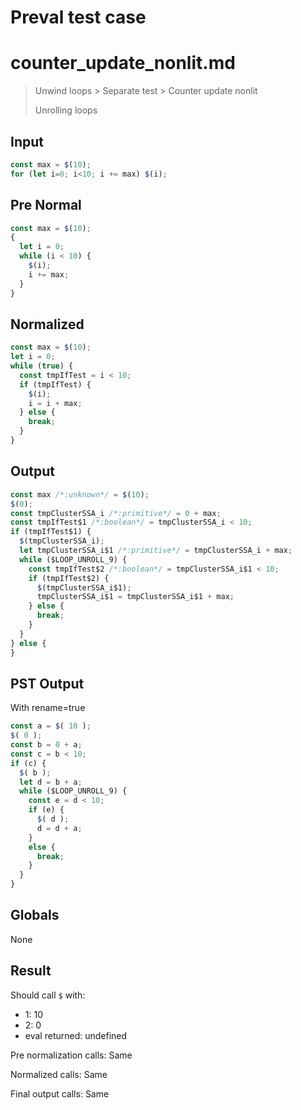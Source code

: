 # Preval test case

# counter_update_nonlit.md

> Unwind loops > Separate test > Counter update nonlit
>
> Unrolling loops

## Input

`````js filename=intro
const max = $(10);
for (let i=0; i<10; i += max) $(i);
`````

## Pre Normal


`````js filename=intro
const max = $(10);
{
  let i = 0;
  while (i < 10) {
    $(i);
    i += max;
  }
}
`````

## Normalized


`````js filename=intro
const max = $(10);
let i = 0;
while (true) {
  const tmpIfTest = i < 10;
  if (tmpIfTest) {
    $(i);
    i = i + max;
  } else {
    break;
  }
}
`````

## Output


`````js filename=intro
const max /*:unknown*/ = $(10);
$(0);
const tmpClusterSSA_i /*:primitive*/ = 0 + max;
const tmpIfTest$1 /*:boolean*/ = tmpClusterSSA_i < 10;
if (tmpIfTest$1) {
  $(tmpClusterSSA_i);
  let tmpClusterSSA_i$1 /*:primitive*/ = tmpClusterSSA_i + max;
  while ($LOOP_UNROLL_9) {
    const tmpIfTest$2 /*:boolean*/ = tmpClusterSSA_i$1 < 10;
    if (tmpIfTest$2) {
      $(tmpClusterSSA_i$1);
      tmpClusterSSA_i$1 = tmpClusterSSA_i$1 + max;
    } else {
      break;
    }
  }
} else {
}
`````

## PST Output

With rename=true

`````js filename=intro
const a = $( 10 );
$( 0 );
const b = 0 + a;
const c = b < 10;
if (c) {
  $( b );
  let d = b + a;
  while ($LOOP_UNROLL_9) {
    const e = d < 10;
    if (e) {
      $( d );
      d = d + a;
    }
    else {
      break;
    }
  }
}
`````

## Globals

None

## Result

Should call `$` with:
 - 1: 10
 - 2: 0
 - eval returned: undefined

Pre normalization calls: Same

Normalized calls: Same

Final output calls: Same

